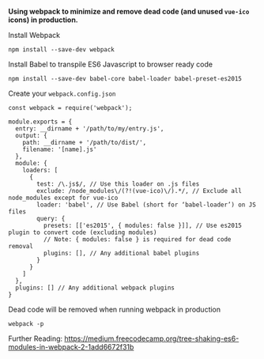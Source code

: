 **Using webpack to minimize and remove dead code (and unused `vue-ico` icons) in production.**

Install Webpack

`npm install --save-dev webpack`

Install Babel to transpile ES6 Javascript to browser ready code

`npm install --save-dev babel-core babel-loader babel-preset-es2015`

Create your `webpack.config.json`

```JS
const webpack = require('webpack');

module.exports = {
  entry: __dirname + '/path/to/my/entry.js',
  output: {
    path: __dirname + '/path/to/dist/',
    filename: '[name].js'
  },
  module: {
    loaders: [
      {
        test: /\.js$/, // Use this loader on .js files
        exclude: /node_modules\/(?!(vue-ico)\/).*/, // Exclude all node_modules except for vue-ico
        loader: 'babel', // Use Babel (short for ‘babel-loader’) on JS files
        query: {
          presets: [['es2015', { modules: false }]], // Use es2015 plugin to convert code (excluding modules)
          // Note: { modules: false } is required for dead code removal
          plugins: [], // Any additional babel plugins
        }
      }
    ]
  },
  plugins: [] // Any additional webpack plugins
}
```

Dead code will be removed when running webpack in production

`webpack -p`

Further Reading:
https://medium.freecodecamp.org/tree-shaking-es6-modules-in-webpack-2-1add6672f31b
